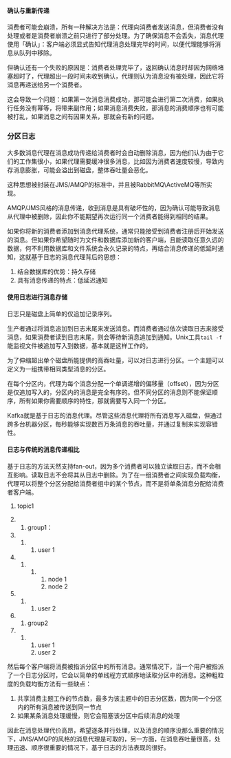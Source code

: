 #### 确认与重新传递

消费者可能会崩溃，所有一种解决方法是：代理向消费者发送消息，但消费者没有处理或者是消费者崩溃之前只进行了部分处理。为了确保消息不会丢失，消息代理使用「确认」：客户端必须显式告知代理消息处理完毕的时间，以便代理能够将消息从队列中移除。



但确认还有一个失败的原因是：消费者处理完毕了，返回确认消息时却因为网络堵塞超时了，代理超出一段时间未收到确认，代理则认为消息没有被处理，因此它将消息再递送给另一个消费者。



这会导致一个问题：如果第一次消息消费成功，那可能会进行第二次消费，如果执行任务没有幂等，将带来副作用；如果消息消费失败，那消息的消费顺序也有可能被打乱，如果消息之间有因果关系，那就会有新的问题。



### 分区日志

大多数消息代理在消息成功传递给消费者时会自动删除消息，因为他们认为由于它们的工作集很小，如果代理需要缓冲很多消息，比如因为消费者速度较慢，导致内存消息膨胀，可能会溢出到磁盘，整体吞吐量会恶化。

这种思想被封装在JMS/AMQP的标准中，并且被RabbitMQ\ActiveMQ等所实现。

AMQP/JMS风格的消息传递，收到消息是具有破坏性的，因为确认可能导致消息从代理中被删除，因此你不能期望再次运行同一个消费者能得到相同的结果。

如果你将新的消费者添加到消息代理系统，通常只能接受到消费者注册后开始发送的消息。但如果你希望随时为文件和数据库添加新的客户端，且能读取任意久远的数据，何不利用数据库和文件系统会永久记录的特点，再结合消息传递的低延时通知，这就基于日志的消息代理背后的思想：

1. 结合数据库的优势：持久存储
2. 具有消息传递的特点：低延迟通知



#### 使用日志进行消息存储

日志只是磁盘上简单的仅追加记录序列。

生产者通过将消息追加到日志末尾来发送消息。而消费者通过依次读取日志来接受消息，如果消费者读到日志末尾，则会等待新消息追加到通知。Unix工具`tail -f`能监视文件被追加写入到数据，基本就是这样工作的。

为了伸缩超出单个磁盘所能提供的高吞吐量，可以对日志进行分区。一个主题可以定义为一组携带相同类型消息的分区。

在每个分区内，代理为每个消息分配一个单调递增的偏移量（offset），因为分区是仅追加写入的，分区内的消息是完全有序的。但不同分区的消息则不能保证顺序，所有如果你需要顺序的特性，那就需要写入同一个分区。



Kafka就是基于日志的消息代理。尽管这些消息代理将所有消息写入磁盘，但通过跨多台机器分区，每秒能够实现数百万条消息的吞吐量，并通过复制来实现容错性。



#### 日志与传统的消息传递相比

基于日志的方法天然支持fan-out，因为多个消费者可以独立读取日志，而不会相互影响。读取日志不会将其从日志中删除。为了在一组消费者之间实现负载均衡，代理可以将整个分区分配给消费者组中的某个节点，而不是将单条消息分配给消费者客户端。



1. topic1

1. 1. group1：

1. 1. 1. user 1

1. 1. 1. 1. node 1
         2. node 2

1. 1. 1. user 2

1. 1. group2

1. 1. 1. user 1
      2. user 2



然后每个客户端将消费被指派分区中的所有消息。通常情况下，当一个用户被指派了一个日志分区时，它会以简单的单线程方式顺序地读取分区中的消息。这种粗粒度的负载均衡方法有一些缺点：

1. 共享消费主题工作的节点数，最多为该主题中的日志分区数，因为同一个分区内的所有消息被传送到同一节点
2. 如果某条消息处理缓慢，则它会阻塞该分区中后续消息的处理

因此在消息处理代价高昂，希望逐条并行处理，以及消息的顺序没那么重要的情况下，JMS/AMQP的风格的消息代理是可取的，另一方面，在消息吞吐量很高，处理迅速、顺序很重要的情况下，基于日志的方法表现的很好。
